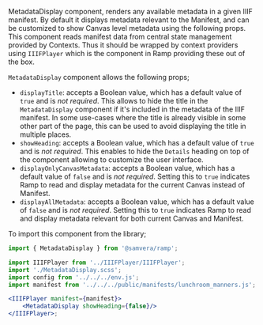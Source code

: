 MetadataDisplay component, renders any available metadata in a given IIIF manifest. By default it displays metadata relevant to the Manifest, and can be customized to show Canvas level metadata using the following props. This component reads manifest data from central state management provided by Contexts. Thus it should be wrapped by context providers using `IIIFPlayer` which is the component in Ramp providing these out of the box.

`MetadataDisplay` component allows the following props;
- `displayTitle`: accepts a Boolean value, which has a default value of `true` and is _not required_. This allows to hide the title in the `MetadataDisplay` component if it's included in the metadata of the IIIF manifest. In some use-cases where the title is already visible in some other part of the page, this can  be used to avoid displaying the title in multiple places.
- `showHeading`: accepts a Boolean value, which has a default value of `true` and is _not required_. This enables to hide the `Details` heading on top of the component allowing to customize the user interface.
- `displayOnlyCanvasMetadata`: accepts a Boolean value, which has a default value of `false` and is _not required_. Setting this to `true` indicates Ramp to read and display metadata for the current Canvas  instead of Manifest.
- `displayAllMetadata`: accepts a Boolean value, which has a default value of `false` and is _not required_. Setting this to `true` indicates Ramp to read and display metadata relevant for both current Canvas and Manifest.

To import this component from the library;

```js static
import { MetadataDisplay } from '@samvera/ramp';
```

```jsx inside Markdown
import IIIFPlayer from '../IIIFPlayer/IIIFPlayer';
import './MetadataDisplay.scss';
import config from '../../../env.js';
import manifest from '../../../public/manifests/lunchroom_manners.js';

<IIIFPlayer manifest={manifest}>
    <MetadataDisplay showHeading={false}/>
</IIIFPlayer>;
```
